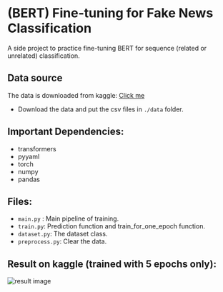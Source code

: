 # (BERT) Fine-tuning for Fake News Classification
A side project to practice fine-tuning BERT for sequence (related or unrelated) classification.

## Data source
The data is downloaded from kaggle: [Click me](https://www.kaggle.com/c/fake-news-pair-classification-challenge)
- Download the data and put the csv files in `./data` folder.

## Important Dependencies:
- transformers
- pyyaml
- torch
- numpy
- pandas

## Files:
- `main.py` : Main pipeline of training.
- `train.py`: Prediction function and train_for_one_epoch function.
- `dataset.py`: The dataset class.
- `preprocess.py`: Clear the data.

## Result on kaggle (trained with 5 epochs only): 
![result image](https://i.ibb.co/nmjMLTV/result.jpg)
